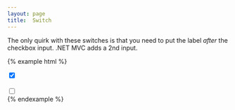 ```yaml
---
layout: page
title:  Switch
---
```


The only quirk with these switches is that you need to put the label _after_ the checkbox input. .NET MVC adds a 2nd input.

{% example html %}
<div class="switch">
    <input id="something" type="checkbox" checked>
    <input name="something" type="hidden">
    <label for="something"></label>
</div>

<br>

<div class="switch">
    <input id="another-thing" type="checkbox">
    <input name="another-thing" type="hidden">
    <label for="another-thing"></label>
</div>
{% endexample %}
